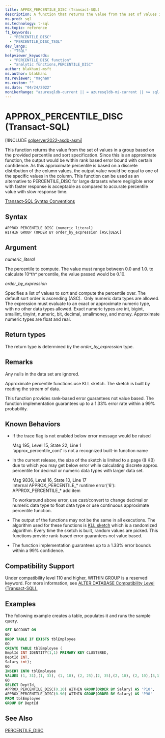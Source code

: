 ```yaml
---
title: APPOX_PERCENTILE_DISC (Transact-SQL)
description: A function that returns the value from the set of values in a group based on the provided percentile and sort specification.
ms.prod: sql
ms.technology: t-sql
ms.topic: reference
f1_keywords: 
  - "PERCENTILE_DISC"
  - "PERCENTILE_DISC_TSQL"
dev_langs: 
  - "TSQL"
helpviewer_keywords: 
  - "PERCENTILE_DISC function"
  - "analytic functions,PERCENTILE_DISC"
author: blakhani-msft
ms.author: blakhani 
ms.reviewer: "maghan"
ms.custom: ""
ms.date: "04/24/2022"
monikerRange: "azuresqldb-current || = azuresqldb-mi-current || >= sql-server-2016 || >= sql-server-linux-2017 || = azuresqledge-current"
---
```


# APPROX_PERCENTILE_DISC (Transact-SQL)

[!INCLUDE [sqlserver2022-asdb-asmi](../../includes/applies-to-version/sqlserver2022-asdb-asmi.md)]

This function returns the value from the set of values in a group based on the provided percentile and sort specification. Since this is an approximate function, the output would be within rank based error bound with certain confidence. As this approximate percentile is based on a discrete distribution of the column values, the output value would be equal to one of the specific values in the column. This function can be used as an alternative to PERCENTILE_DISC for large datasets where negligible error with faster response is acceptable as compared to accurate percentile value with slow response time.

[Transact-SQL Syntax Conventions](/sql/t-sql/language-elements/transact-sql-syntax-conventions-transact-sql)  

## Syntax

```syntaxsql
APPROX_PERCENTILE_DISC (numeric_literal)  
WITHIN GROUP (ORDER BY order_by_expression [ASC|DESC]
```

## Argument

*numeric_literal*

The percentile to compute. The value must range between 0.0 and 1.0. to
calculate 10^th^ percentile, the value passed would be 0.10.

*order_by_expression*

Specifies a list of values to sort and compute the percentile over. The
default sort order is ascending (ASC).  Only numeric data types are
allowed. The expression must evaluate to an exact or approximate numeric
type, with no other data types allowed. Exact numeric types are int,
bigint, smallint, tinyint, numeric, bit, decimal, smallmoney, and money.
Approximate numeric types are float and real.

## Return types

The return type is determined by the *order_by_expression* type.

## Remarks

Any nulls in the data set are ignored.

Approximate percentile functions use KLL sketch. The sketch is built by
reading the stream of data.

This function provides rank-based error guarantees not value based. The
function implementation guarantees up to a 1.33% error rate within a 99%
probability.

## Known Behaviors

- If the trace flag is not enabled below error message would be raised

    Msg 195, Level 15, State 22, Line 1 </br>
    'approx_percentile_cont' is not a recognized built-in function name
- In the current release, the size of the sketch is limited to a page (8 KB) due to which you may get below error while calculating discrete approx. percentile for decimal or numeric data types with larger data set.

    Msg 9836, Level 16, State 10, Line 17 </br>
    Internal APPROX_PERCENTILE_* runtime error('6'): APPROX_PERCENTILE_* add item  </br>

    To  workaround above error, use cast/convert to change decimal or numeric data type to float data type or use continuous approximate percentile function.
- The output of the functions may not be the same in all executions. The algorithm used for these
functions is [KLL sketch](https://arxiv.org/pdf/1603.05346v2.pdf) which is a randomized algorithm. Every time the sketch is built, random
values are picked. This functions provide rank-based error guarantees not value based.
- The
function implementation guarantees up to a 1.33% error bounds within a 99% confidence.

## Compatibility Support

Under compatibility level 110 and higher, WITHIN GROUP is a reserved
keyword. For more information, see [ALTER DATABASE Compatibility Level
(Transact-SQL).](/sql/t-sql/statements/alter-database-transact-sql-compatibility-level)

## Examples

The following example creates a table, populates it and runs the sample
query.

```sql
SET NOCOUNT ON
GO
DROP TABLE IF EXISTS tblEmployee
GO
CREATE TABLE tblEmployee (
EmplId INT IDENTITY(1,1) PRIMARY KEY CLUSTERED,
DeptId INT,
Salary int);
GO
INSERT INTO tblEmployee
VALUES (1, 31),(1, 33), (1, 18), (2, 25),(2, 35),(2, 10), (2, 10),(3,1), (3,NULL), (4,NULL), (4,NULL)
GO
SELECT DeptId,
APPROX_PERCENTILE_DISC(0.10) WITHIN GROUP(ORDER BY Salary) AS 'P10',
APPROX_PERCENTILE_DISC(0.90) WITHIN GROUP(ORDER BY Salary) AS 'P90'
FROM tblEmployee
GROUP BY DeptId
```

## See Also  

[PERCENTILE_DISC](../../t-sql/functions/percentile-disc-transact-sql.md)
